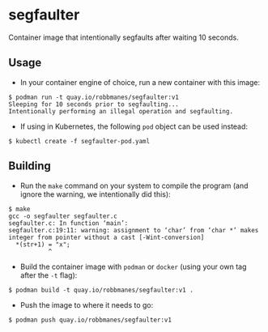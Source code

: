 # segfaulter
Container image that intentionally segfaults after waiting 10 seconds.

## Usage
- In your container engine of choice, run a new container with this image:
```
$ podman run -t quay.io/robbmanes/segfaulter:v1
Sleeping for 10 seconds prior to segfaulting...
Intentionally performing an illegal operation and segfaulting.
```

- If using in Kubernetes, the following `pod` object can be used instead:
```
$ kubectl create -f segfaulter-pod.yaml
```

## Building
- Run the `make` command on your system to compile the program (and ignore the warning, we intentionally did this):
```
$ make
gcc -o segfaulter segfaulter.c
segfaulter.c: In function ‘main’:
segfaulter.c:19:11: warning: assignment to ‘char’ from ‘char *’ makes integer from pointer without a cast [-Wint-conversion]
  *(str+1) = "x";
           ^
``` 

- Build the container image with `podman` or `docker` (using your own tag after the `-t` flag):
```
$ podman build -t quay.io/robbmanes/segfaulter:v1 .
```

- Push the image to where it needs to go:
```
$ podman push quay.io/robbmanes/segfaulter:v1
```
